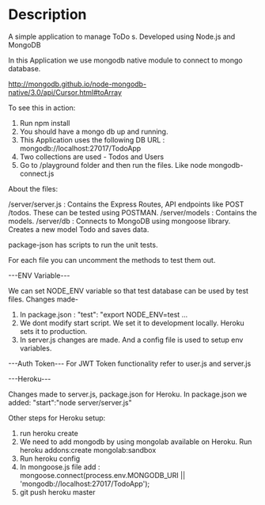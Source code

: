 # Description
A simple application to manage ToDo s. Developed using Node.js and MongoDB

In this Application we use mongodb native module to connect to mongo database.

http://mongodb.github.io/node-mongodb-native/3.0/api/Cursor.html#toArray

To see this in action:

1. Run npm install
2. You should have a mongo db up and running.
3. This Application uses the following
    DB URL : mongodb://localhost:27017/TodoApp
4. Two collections are used - Todos and Users    
5. Go to /playground folder and then run the files. Like node mongodb-connect.js

About the files:

/server/server.js : Contains the Express Routes, API endpoints like POST /todos. These can be tested using POSTMAN.
/server/models : Contains the models.
/server/db : Connects to MongoDB using mongoose library. Creates a new model Todo and saves data.

package-json has scripts to run the unit tests.

For each file you can uncomment the methods to test them out.

---ENV Variable---

We can set NODE_ENV variable so that test database can be used by test files. Changes made-
1. In package.json : "test": "export NODE_ENV=test ...
2. We dont modify start script. We set it to development locally. Heroku sets it to production.
3. In server.js changes are made. And a config file is used to setup env variables.

---Auth Token---
For JWT Token functionality refer to user.js and server.js

---Heroku---

Changes made to server.js, package.json for Heroku.
In package.json we added: "start":"node server/server.js"

Other steps for Heroku setup:
1. run heroku create
2. We need to add mongodb by using mongolab available on Heroku.
    Run heroku addons:create mongolab:sandbox
3. Run heroku config
4. In mongoose.js file add : mongoose.connect(process.env.MONGODB_URI || 'mongodb://localhost:27017/TodoApp');
5. git push heroku master

